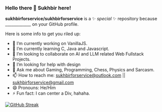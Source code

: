 ### Hello there 👋  Sukhbir here!


**sukhbirforservice/sukhbirforservice** is a ✨ _special_ ✨ repository because  _____________ <!-- its `README.md` (this file) appears --> on your GitHub profile.

Here is some info to get you riled up:

- 🔭 I’m currently working on VanillaJS.
- 🌱 I’m currently learning C, Java and Javascript.
- 👯 I’m looking to collaborate on AI and LLM related Web Fullstack Projects.
- 🤔 I’m looking for help with design
- 💬 Ask me about Gaming, Programming, Chess, Physics and Sarcasm.
- 📫 How to reach me: sukhbirforservice@outlook.com || sukhbirforservice@gmail.com
- 😄 Pronouns: He/Him
- ⚡ Fun fact: I can center a Div, hahaha.


[![GitHub Streak](https://streak-stats.demolab.com/?user=sukhbirforservice)](https://git.io/streak-stats)
